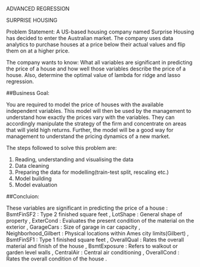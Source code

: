   ADVANCED REGRESSION

SURPRISE HOUSING

Problem Statement:
A US-based housing company named Surprise Housing has decided to enter the Australian market. The company uses data analytics to purchase houses at a price below their actual values and flip them on at a higher price.

The company wants to know:
What all variables are significant in predicting the price of a house and how well those variables describe the price of a house.
Also, determine the optimal value of lambda for ridge and lasso regression.

##Business Goal:

You are required to model the price of houses with the available independent variables. This model will then be used by the management to understand how exactly the prices vary with the variables. They can accordingly manipulate the strategy of the firm and concentrate on areas that will yield high returns. Further, the model will be a good way for management to understand the pricing dynamics of a new market.


The steps followed to solve this problem are:

1. Reading, understanding and visualising the data
2. Data cleaning
3. Preparing the data for modelling(train-test split, rescaling etc.)
4. Model building
5. Model evaluation

##Concluion:

These variables are significant in predicting the price of a house :
BsmtFinSF2 : Type 2 finished square feet , 
LotShape : General shape of property , 
ExterCond : Evaluates the present condition of the material on the exterior ,
GarageCars : Size of garage in car capacity , 
Neighborhood_Gilbert : Physical locations within Ames city limits(Gilbert) ,
BsmtFinSF1 : Type 1 finished square feet ,
OverallQual : Rates the overall material and finish of the house , 
BsmtExposure : Refers to walkout or garden level walls ,
CentralAir : Central air conditioning ,
OverallCond : Rates the overall condition of the house .

